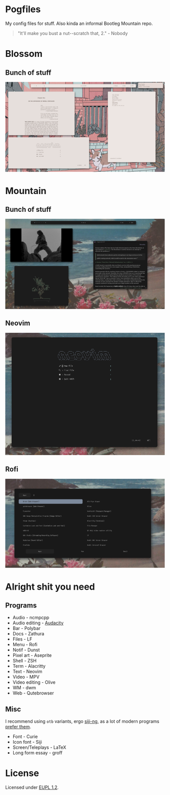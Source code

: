 # Pogfiles
My config files for stuff. Also kinda an informal Bootleg Mountain repo.

> "It'll make you bust a nut--scratch that, 2." - Nobody

# Blossom
## Bunch of stuff
![Bunch of stuff](blossom.png)

# Mountain
## Bunch of stuff
![Bunch of stuff](mountain.png)

## Neovim
![Neovim](mountain_neovim.png)

## Rofi
![Rofi](mountain_rofi.png)

# Alright shit you need
## Programs 
* Audio - ncmpcpp
* Audio editing - [Audacity](https://github.com/SartoxOnlyGNU/audacium)
* Bar - Polybar
* Docs - Zathura
* Files - LF
* Menu - Rofi
* Notif - Dunst
* Pixel art - Aseprite
* Shell - ZSH
* Term - Alacritty
* Text - Neovim
* Video - MPV
* Video editing - Olive
* WM - dwm
* Web - Qutebrowser

## Misc 
I recommend using `otb` variants, ergo [siji-ng](https://github.com/begss/siji-ng), as a lot of modern programs [prefer them](https://bbs.archlinux.org/viewtopic.php?pid=1940532#p1940532).
* Font - Curie
* Icon font - Siji
* Screen/Teleplays - LaTeX 
* Long form essay - groff

# License
Licensed under [EUPL 1.2](LICENSE.md).
